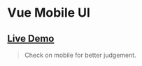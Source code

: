 # Vue Mobile UI

## [Live Demo](https://vuemobileui.firebaseapp.com)

<!-- <img src="https://media.giphy.com/media/ctJ8RpnPACaiUZ5gS4/giphy.gif"> -->

> Check on mobile for better judgement.
